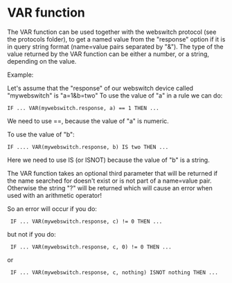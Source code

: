# VAR function

The VAR function can be used together with the webswitch protocol (see the protocols folder), to get a named value from the "response" option if it is in query string format (name=value pairs separated by "&"). The type of the value returned by the VAR function can be either a number, or a string, depending on the value.

Example:

Let's assume that the "response" of our webswitch device called "mywebswitch" is "a=1&b=two"
To use the value of "a" in a rule we can do:
```
IF ... VAR(mywebswitch.response, a) == 1 THEN ...
```
 
We need to use ==, because the value of "a" is numeric.

To use the value of "b":

```
IF .... VAR(mywebswitch.response, b) IS two THEN ...
```

Here we need to use IS (or ISNOT) because the value of "b" is a string.

The VAR function takes an optional third parameter that will be returned if the name searched for doesn't exist or is not part of a name=value pair. Otherwise the string "?" will be returned which will cause an error when used with an arithmetic operator!

So an error will occur if you do:
```
 IF ... VAR(mywebswitch.response, c) != 0 THEN ...
```

but not if you do:
```
 IF ... VAR(mywebswitch.response, c, 0) != 0 THEN ...
```
or
```
 IF ... VAR(mywebswitch.response, c, nothing) ISNOT nothing THEN ...
```